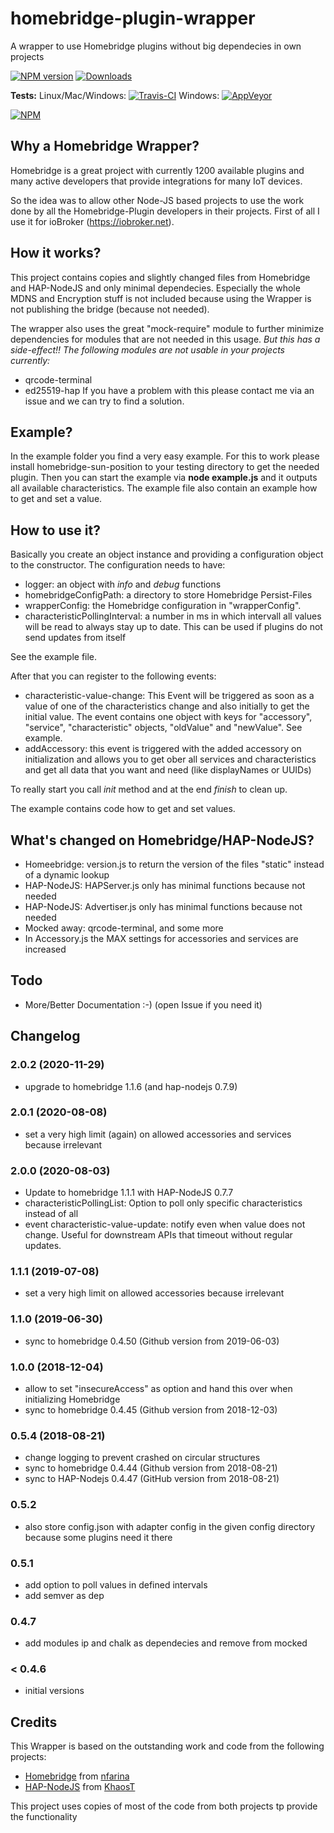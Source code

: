 # homebridge-plugin-wrapper
A wrapper to use Homebridge plugins without big dependecies in own projects

[![NPM version](http://img.shields.io/npm/v/homebridge-plugin-wrapper.svg)](https://www.npmjs.com/package/homebridge-plugin-wrapper)
[![Downloads](https://img.shields.io/npm/dm/homebridge-plugin-wrapper.svg)](https://www.npmjs.com/package/homebridge-plugin-wrapper)

**Tests:**
Linux/Mac/Windows:
[![Travis-CI](http://img.shields.io/travis/Apollon77/homebridge-plugin-wrapper/master.svg)](https://travis-ci.org/Apollon77/homebridge-plugin-wrapper)
Windows: [![AppVeyor](https://ci.appveyor.com/api/projects/status/github/Apollon77/homebridge-plugin-wrapper?branch=master&svg=true)](https://ci.appveyor.com/project/Apollon77/homebridge-plugin-wrapper/)

[![NPM](https://nodei.co/npm/homebridge-plugin-wrapper.png?downloads=true)](https://nodei.co/npm/homebridge-plugin-wrapper/)

## Why a Homebridge Wrapper?
Homebridge is a great project with currently 1200 available plugins and many
active developers that provide integrations for many IoT devices.

So the idea was to allow other Node-JS based projects to use the work done by
all the Homebridge-Plugin developers in their projects. First of all I use it
for ioBroker (https://iobroker.net).

## How it works?
This project contains copies and slightly changed files from Homebridge and
HAP-NodeJS and only minimal dependecies. Especially the whole MDNS and
Encryption stuff is not included because using the Wrapper is not publishing
the bridge (because not needed).

The wrapper also uses the great "mock-require" module to further minimize
dependencies for modules that are not needed in this usage.
*But this has a side-effect!! The following modules are not usable in your projects currently:*
* qrcode-terminal
* ed25519-hap
If you have a problem with this please contact me via an issue and we can try to find a solution.

## Example?
In the example folder you find a very easy example.
For this to work please install homebridge-sun-position to your testing directory to get the needed plugin.
Then you can start the example via **node example.js** and it outputs all available characteristics.
The example file also contain an example how to get and set a value.

## How to use it?
Basically you create an object instance and providing a configuration object to the constructor. The configuration needs to have:
* logger: an object with *info* and *debug* functions
* homebridgeConfigPath: a directory to store Homebridge Persist-Files
* wrapperConfig: the Homebridge configuration in "wrapperConfig".
* characteristicPollingInterval: a number in ms in which intervall all values will be read to always stay up to date. This can be used if plugins do not send updates from itself

See the example file.

After that you can register to the following events:
* characteristic-value-change: This Event will be triggered as soon as a value of one of the characteristics change and also initially to get the initial value. The event contains one object with keys for "accessory", "service", "characteristic" objects, "oldValue" and "newValue". See example.
* addAccessory: this event is triggered with the added accessory on initialization and allows you to get ober all services and characteristics and get all data that you want and need (like displayNames or UUIDs)

To really start you call *init* method and at the end *finish* to clean up.

The example contains code how to get and set values.

## What's changed on Homebridge/HAP-NodeJS?
* Homeebridge: version.js to return the version of the files "static" instead of a dynamic lookup
* HAP-NodeJS: HAPServer.js only has minimal functions because not needed
* HAP-NodeJS: Advertiser.js only has minimal functions because not needed
* Mocked away: qrcode-terminal, and some more
* In Accessory.js the MAX settings for accessories and services are increased

## Todo
* More/Better Documentation :-) (open Issue if you need it)

## Changelog

### 2.0.2 (2020-11-29)
* upgrade to homebridge 1.1.6 (and hap-nodejs 0.7.9)

### 2.0.1 (2020-08-08)
* set a very high limit (again) on allowed accessories and services because irrelevant 

### 2.0.0 (2020-08-03)
* Update to homebridge 1.1.1 with HAP-NodeJS 0.7.7
* characteristicPollingList: Option to poll only specific characteristics instead of all
* event characteristic-value-update: notify even when value does not change. Useful for downstream APIs that timeout without regular updates.

### 1.1.1 (2019-07-08)
* set a very high limit on allowed accessories because irrelevant 

### 1.1.0 (2019-06-30)
* sync to homebridge 0.4.50 (Github version from 2019-06-03)

### 1.0.0 (2018-12-04)
* allow to set "insecureAccess" as option and hand this over when initializing Homebridge
* sync to homebridge 0.4.45 (Github version from 2018-12-03)

### 0.5.4 (2018-08-21)
* change logging to prevent crashed on circular structures
* sync to homebridge 0.4.44 (Github version from 2018-08-21)
* sync to HAP-Nodejs 0.4.47 (GitHub version from 2018-08-21)

### 0.5.2
* also store config.json with adapter config in the given config directory because some plugins need it there

### 0.5.1
* add option to poll values in defined intervals
* add semver as dep

### 0.4.7
* add modules ip and chalk as dependecies and remove from mocked

### < 0.4.6
* initial versions

## Credits
This Wrapper is based on the outstanding work and code from the following projects:
* [Homebridge](https://github.com/nfarina/homebridge) from [nfarina](http://twitter.com/nfarina)
* [HAP-NodeJS](https://github.com/KhaosT/HAP-NodeJS) from [KhaosT](http://twitter.com/khaost)

This project uses copies of most of the code from both projects tp provide the functionality
